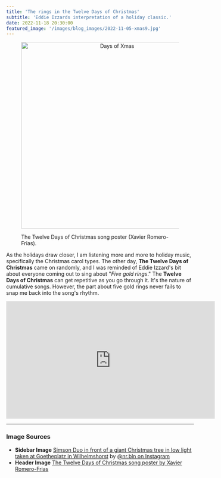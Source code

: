 ```yaml
---
title: 'The rings in the Twelve Days of Christmas'
subtitle: 'Eddie Izzards interpretation of a holiday classic.'
date: 2022-11-18 20:30:00
featured_image: '/images/blog_images/2022-11-05-xmas9.jpg'
---
```


<figure>
  <p align="center">
    <img src="{{site.url}}/images/blog_images/2022-11-18-daysofxmas.jpeg" alt="Days of Xmas" width="500"/>
  <figcaption>The Twelve Days of Christmas song poster (Xavier Romero-Frias).</figcaption>
  </p>
</figure>

As the holidays draw closer, I am listening more and more to holiday music, specifically the Christmas carol types. The other day, **The Twelve Days of Christmas** came on randomly, and I was reminded of Eddie Izzard's bit about everyone coming out to sing about "*Five gold rings*." The **Twelve Days of Christmas** can get repetitive as you go through it. It's the nature of cumulative songs. However, the part about five gold rings never fails to snap me back into the song's rhythm. 

<iframe width="560" height="315" src="https://www.youtube.com/embed/BgSe_gzyM1c" title="YouTube video player" frameborder="0" allow="accelerometer; autoplay; clipboard-write; encrypted-media; gyroscope; picture-in-picture" allowfullscreen></iframe>

---
### Image Sources

- **Sidebar Image** <a href="https://commons.wikimedia.org/wiki/File:Simson_Duo_Christmas_9.jpg#/media/File:Simson_Duo_Christmas_9.jpg">Simson Duo in front of a giant Christmas tree in low light taken at Goetheplatz in Wilhelmshorst</a> by <a href="https://www.instagram.com/nr.bln/">@nr.bln on Instagram</a>
- **Header Image** <a href="https://commons.wikimedia.org/wiki/File:XRF_12days.jpg">The Twelve Days of Christmas song poster by Xavier Romero-Frias</a>
